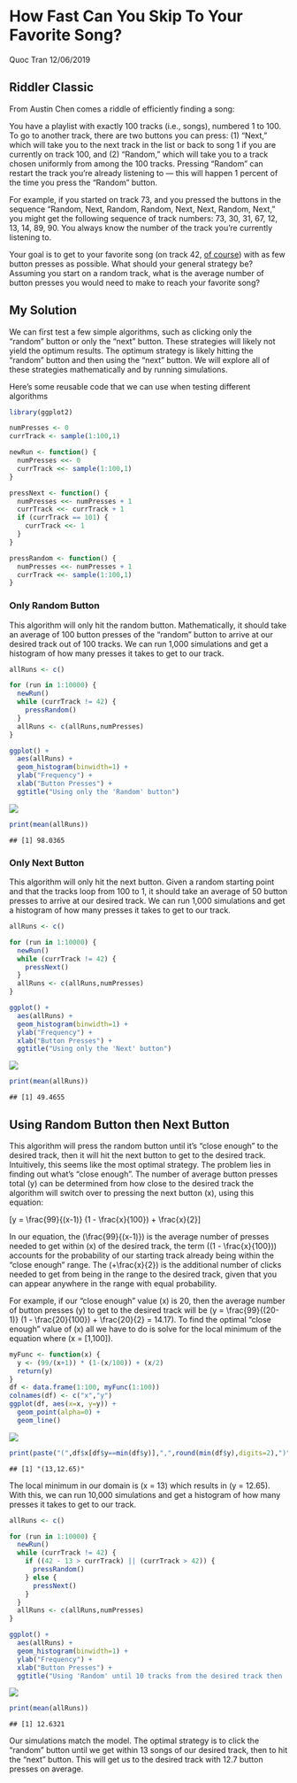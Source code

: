 How Fast Can You Skip To Your Favorite Song?
================
Quoc Tran
12/06/2019

## Riddler Classic

From Austin Chen comes a riddle of efficiently finding a song:

You have a playlist with exactly 100 tracks (i.e., songs), numbered 1 to
100. To go to another track, there are two buttons you can press: (1)
“Next,” which will take you to the next track in the list or back to
song 1 if you are currently on track 100, and (2) “Random,” which will
take you to a track chosen uniformly from among the 100 tracks. Pressing
“Random” can restart the track you’re already listening to — this will
happen 1 percent of the time you press the “Random” button.

For example, if you started on track 73, and you pressed the buttons in
the sequence “Random, Next, Random, Random, Next, Next, Random, Next,”
you might get the following sequence of track numbers: 73, 30, 31, 67,
12, 13, 14, 89, 90. You always know the number of the track you’re
currently listening to.

Your goal is to get to your favorite song (on track 42, [of
course](https://www.independent.co.uk/life-style/history/42-the-answer-to-life-the-universe-and-everything-2205734.html))
with as few button presses as possible. What should your general
strategy be? Assuming you start on a random track, what is the average
number of button presses you would need to make to reach your favorite
song?

## My Solution

We can first test a few simple algorithms, such as clicking only the
“random” button or only the “next” button. These strategies will
likely not yield the optimum results. The optimum strategy is likely
hitting the “random” button and then using the “next” button. We will
explore all of these strategies mathematically and by running
simulations.

Here’s some reusable code that we can use when testing different
algorithms

``` r
library(ggplot2)

numPresses <- 0
currTrack <- sample(1:100,1)

newRun <- function() {
  numPresses <<- 0
  currTrack <<- sample(1:100,1)
}

pressNext <- function() {
  numPresses <<- numPresses + 1
  currTrack <<- currTrack + 1
  if (currTrack == 101) {
    currTrack <<- 1
  }
}

pressRandom <- function() {
  numPresses <<- numPresses + 1
  currTrack <<- sample(1:100,1)
}
```

### Only Random Button

This algorithm will only hit the random button. Mathematically, it
should take an average of 100 button presses of the “random” button to
arrive at our desired track out of 100 tracks. We can run 1,000
simulations and get a histogram of how many presses it takes to get to
our track.

``` r
allRuns <- c()

for (run in 1:10000) {
  newRun()
  while (currTrack != 42) {
    pressRandom()
  }
  allRuns <- c(allRuns,numPresses)
}

ggplot() + 
  aes(allRuns) + 
  geom_histogram(binwidth=1) +
  ylab("Frequency") +
  xlab("Button Presses") +
  ggtitle("Using only the 'Random' button")
```

![](2019-12-06-Classic_files/figure-gfm/unnamed-chunk-2-1.png)<!-- -->

``` r
print(mean(allRuns))
```

    ## [1] 98.0365

### Only Next Button

This algorithm will only hit the next button. Given a random starting
point and that the tracks loop from 100 to 1, it should take an average
of 50 button presses to arrive at our desired track. We can run 1,000
simulations and get a histogram of how many presses it takes to get to
our track.

``` r
allRuns <- c()

for (run in 1:10000) {
  newRun()
  while (currTrack != 42) {
    pressNext()
  }
  allRuns <- c(allRuns,numPresses)
}

ggplot() + 
  aes(allRuns) + 
  geom_histogram(binwidth=1) +
  ylab("Frequency") +
  xlab("Button Presses") +
  ggtitle("Using only the 'Next' button")
```

![](2019-12-06-Classic_files/figure-gfm/unnamed-chunk-3-1.png)<!-- -->

``` r
print(mean(allRuns))
```

    ## [1] 49.4655

## Using Random Button then Next Button

This algorithm will press the random button until it’s “close enough” to
the desired track, then it will hit the next button to get to the
desired track. Intuitively, this seems like the most optimal strategy.
The problem lies in finding out what’s “close enough”. The number of
average button presses total \(y\) can be determined from how close to
the desired track the algorithm will switch over to pressing the next
button \(x\), using this equation:

\[y = \frac{99}{(x-1)} (1 - \frac{x}{100}) + \frac{x}{2}\]

In our equation, the \(\frac{99}{(x-1)}\) is the average number of
presses needed to get within \(x\) of the desired track, the term
\((1 - \frac{x}{100})\) accounts for the probability of our starting
track already being within the “close enough” range. The
\(+\frac{x}{2}\) is the additional number of clicks needed to get from
being in the range to the desired track, given that you can appear
anywhere in the range with equal probability.

For example, if our “close enough” value \(x\) is 20, then the average
number of button presses \(y\) to get to the desired track will be
\(y = \frac{99}{(20-1)} (1 - \frac{20}{100}) + \frac{20}{2} = 14.17\).
To find the optimal “close enough” value of \(x\) all we have to do is
solve for the local minimum of the equation where \(x = [1,100]\).

``` r
myFunc <- function(x) {
  y <- (99/(x+1)) * (1-(x/100)) + (x/2)
  return(y)
}
df <- data.frame(1:100, myFunc(1:100))
colnames(df) <- c("x","y")
ggplot(df, aes(x=x, y=y)) + 
  geom_point(alpha=0) + 
  geom_line()
```

![](2019-12-06-Classic_files/figure-gfm/unnamed-chunk-4-1.png)<!-- -->

``` r
print(paste("(",df$x[df$y==min(df$y)],",",round(min(df$y),digits=2),")",sep=""))
```

    ## [1] "(13,12.65)"

The local minimum in our domain is \(x = 13\) which results in
\(y = 12.65\). With this, we can run 10,000 simulations and get a
histogram of how many presses it takes to get to our track.

``` r
allRuns <- c()

for (run in 1:10000) {
  newRun()
  while (currTrack != 42) {
    if ((42 - 13 > currTrack) || (currTrack > 42)) {
      pressRandom()
    } else {
      pressNext()
    }
  }
  allRuns <- c(allRuns,numPresses)
}

ggplot() + 
  aes(allRuns) + 
  geom_histogram(binwidth=1) +
  ylab("Frequency") +
  xlab("Button Presses") +
  ggtitle("Using 'Random' until 10 tracks from the desired track then 'Next'")
```

![](2019-12-06-Classic_files/figure-gfm/unnamed-chunk-5-1.png)<!-- -->

``` r
print(mean(allRuns))
```

    ## [1] 12.6321

Our simulations match the model. The optimal strategy is to click the
“random” button until we get within 13 songs of our desired track,
then to hit the “next” button. This will get us to the desired track
with 12.7 button presses on average.
